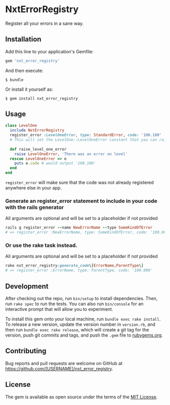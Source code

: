 # NxtErrorRegistry

Register all your errors in a sane way.

## Installation

Add this line to your application's Gemfile:

```ruby
gem 'nxt_error_registry'
```

And then execute:

    $ bundle

Or install it yourself as:

    $ gem install nxt_error_registry

## Usage

```ruby
class LevelOne
  include NxtErrorRegistry
  register_error :LevelOneError, type: StandardError, code: '100.100'
  # This will set the LevelOne::LevelOneError constant that you can raise anywhere 
  
  def raise_level_one_error
    raise LevelOneError, 'There was an error on level'
  rescue LevelOneError => e
    puts e.code # would output '100.100' 
  end
end
```

`register_error` will make sure that the code was not already registered anywhere else in your app. 

### Generate an register_error statement to include in your code with the rails generator

All arguments are optional and will be set to a placeholder if not provided 

```ruby
rails g register_error --name NewErrorName --type SomeKindOfError 
# => register_error :NewErrorName, type: SomeKindOfError, code: '100.000'
``` 

### Or use the rake task instead. 

All arguments are optional and will be set to a placeholder if not provided

```ruby
rake nxt_error_registry:generate_code\[ErrorName,ParentType\] 
# => register_error :ErrorName, type: ParentType, code: '100.000'
```
## Development

After checking out the repo, run `bin/setup` to install dependencies. Then, run `rake spec` to run the tests. You can also run `bin/console` for an interactive prompt that will allow you to experiment.

To install this gem onto your local machine, run `bundle exec rake install`. To release a new version, update the version number in `version.rb`, and then run `bundle exec rake release`, which will create a git tag for the version, push git commits and tags, and push the `.gem` file to [rubygems.org](https://rubygems.org).

## Contributing

Bug reports and pull requests are welcome on GitHub at https://github.com/[USERNAME]/nxt_error_registry.

## License

The gem is available as open source under the terms of the [MIT License](https://opensource.org/licenses/MIT).
